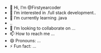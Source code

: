 - 👋 Hi, I’m @Firstyearcoder
- 👀 I’m interested in .full stack development..
- 🌱 I’m currently learning .java
- ..
- 💞️ I’m looking to collaborate on ...
- 📫 How to reach me ...
- 😄 Pronouns: ...
- ⚡ Fun fact: ...

<!---
Firstyearcoder/Firstyearcoder is a ✨ special ✨ repository because its `README.md` (this file) appears on your GitHub profile.
You can click the Preview link to take a look at your changes.
--->
